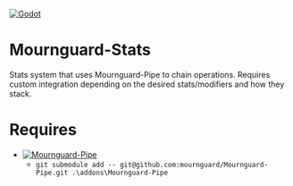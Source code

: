 [![Godot](https://img.shields.io/badge/Godot_Engine-4.4dev5-blue?logo=godotengine)](https://godotengine.org)
# Mournguard-Stats
Stats system that uses Mournguard-Pipe to chain operations. Requires custom integration depending on the desired stats/modifiers and how they stack.

# Requires
- [![Mournguard-Pipe](https://img.shields.io/badge/Mournguard-Pipe-blue?logo=github)](https://github.com/mournguard/Mournguard-Pipe)
	- `git submodule add -- git@github.com:mournguard/Mournguard-Pipe.git .\addons\Mournguard-Pipe`
